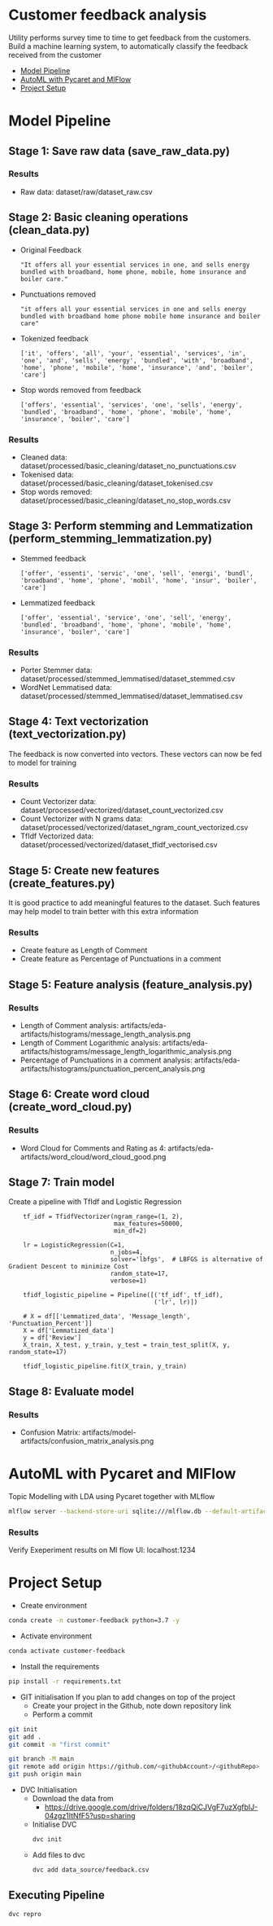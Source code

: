 # Customer feedback analysis
Utility performs survey time to time to get feedback from the customers. Build a machine learning system, to automatically classify the feedback received from the customer

* [Model Pipeline](#model-pipeline)
* [AutoML with Pycaret and MlFlow](#automl-with-pycaret-and-mlflow)
* [Project Setup](#project-setup)

# Model Pipeline
## Stage 1: Save raw data (save_raw_data.py)
### Results
* Raw data: dataset/raw/dataset_raw.csv

## Stage 2: Basic cleaning operations (clean_data.py)
* Original Feedback
  ```
  "It offers all your essential services in one, and sells energy bundled with broadband, home phone, mobile, home insurance and boiler care."
  ```
* Punctuations removed
  ```
  "it offers all your essential services in one and sells energy bundled with broadband home phone mobile home insurance and boiler care"
  ```
* Tokenized feedback
  ```
  ['it', 'offers', 'all', 'your', 'essential', 'services', 'in', 'one', 'and', 'sells', 'energy', 'bundled', 'with', 'broadband', 'home', 'phone', 'mobile', 'home', 'insurance', 'and', 'boiler', 'care']
  ```
* Stop words removed from feedback
  ```
  ['offers', 'essential', 'services', 'one', 'sells', 'energy', 'bundled', 'broadband', 'home', 'phone', 'mobile', 'home', 'insurance', 'boiler', 'care']
  ```

### Results
* Cleaned data: dataset/processed/basic_cleaning/dataset_no_punctuations.csv
* Tokenised data: dataset/processed/basic_cleaning/dataset_tokenised.csv
* Stop words removed: dataset/processed/basic_cleaning/dataset_no_stop_words.csv

## Stage 3: Perform stemming and Lemmatization (perform_stemming_lemmatization.py)
* Stemmed feedback
  ```
  ['offer', 'essenti', 'servic', 'one', 'sell', 'energi', 'bundl', 'broadband', 'home', 'phone', 'mobil', 'home', 'insur', 'boiler', 'care']
  ```
* Lemmatized feedback
  ```
  ['offer', 'essential', 'service', 'one', 'sell', 'energy', 'bundled', 'broadband', 'home', 'phone', 'mobile', 'home', 'insurance', 'boiler', 'care']
  ```
### Results
* Porter Stemmer data: dataset/processed/stemmed_lemmatised/dataset_stemmed.csv
* WordNet Lemmatised data: dataset/processed/stemmed_lemmatised/dataset_lemmatised.csv

## Stage 4: Text vectorization (text_vectorization.py)
The feedback is now converted into vectors. These vectors can now be fed to model for training
### Results
* Count Vectorizer data: dataset/processed/vectorized/dataset_count_vectorized.csv
* Count Vectorizer with N grams data: dataset/processed/vectorized/dataset_ngram_count_vectorized.csv
* TfIdf Vectorized data: dataset/processed/vectorized/dataset_tfidf_vectorised.csv

## Stage 5: Create new features (create_features.py)
It is good practice to add meaningful features to the dataset. Such features may help model to train better with this extra information
### Results
* Create feature as Length of Comment
* Create feature as Percentage of Punctuations in a comment

## Stage 5: Feature analysis (feature_analysis.py)
### Results
* Length of Comment analysis: artifacts/eda-artifacts/histograms/message_length_analysis.png
* Length of Comment Logarithmic analysis: artifacts/eda-artifacts/histograms/message_length_logarithmic_analysis.png
* Percentage of Punctuations in a comment analysis: artifacts/eda-artifacts/histograms/punctuation_percent_analysis.png

## Stage 6: Create word cloud (create_word_cloud.py)
### Results
* Word Cloud for Comments and Rating as 4: artifacts/eda-artifacts/word_cloud/word_cloud_good.png

## Stage 7: Train model
Create a pipeline with TfIdf and Logistic Regression
```
    tf_idf = TfidfVectorizer(ngram_range=(1, 2),
                             max_features=50000,
                             min_df=2)

    lr = LogisticRegression(C=1,
                            n_jobs=4,
                            solver='lbfgs',  # LBFGS is alternative of Gradient Descent to minimize Cost
                            random_state=17,
                            verbose=1)

    tfidf_logistic_pipeline = Pipeline([('tf_idf', tf_idf),
                                        ('lr', lr)])

    # X = df[['Lemmatized_data', 'Message_length', 'Punctuation_Percent']]
    X = df['Lemmatized_data']
    y = df['Review']
    X_train, X_test, y_train, y_test = train_test_split(X, y, random_state=17)

    tfidf_logistic_pipeline.fit(X_train, y_train)
```

## Stage 8: Evaluate model
### Results
* Confusion Matrix: artifacts/model-artifacts/confusion_matrix_analysis.png

# AutoML with Pycaret and MlFlow
Topic Modelling with LDA using Pycaret together with MLflow
```bash
mlflow server --backend-store-uri sqlite:///mlflow.db --default-artifact-root ./artifacts/mlflow-artifacts --host 0.0.0.0 -p 1234
```
### Results
Verify Exeperiment results on Ml flow UI: localhost:1234

# Project Setup
* Create environment
```bash
conda create -n customer-feedback python=3.7 -y
```
* Activate environment
```bash
conda activate customer-feedback
```
* Install the requirements
```bash
pip install -r requirements.txt
```
* GIT initialisation
  If you plan to add changes on top of the project
  * Create your project in the Github, note down repository link
  * Perform a commit
```bash
git init
git add .
git commit -m "first commit"

git branch -M main
git remote add origin https://github.com/<githubAccount>/<githubRepo>
git push origin main
```

* DVC Initialisation
  * Download the data from 
    * https://drive.google.com/drive/folders/18zqQiCJVgF7uzXgfbIJ-04zgz1ItNfF5?usp=sharing
  * Initialise DVC
    ```bash
    dvc init 
    ```
  * Add files to dvc
    ```bash
    dvc add data_source/feedback.csv
    ```
## Executing Pipeline
```bash
dvc repro
```
